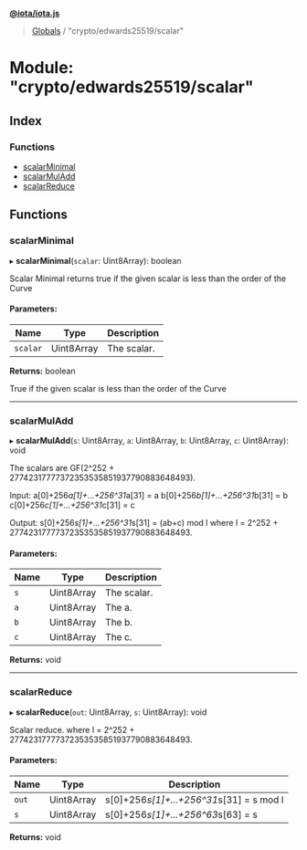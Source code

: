 **[@iota/iota.js](../README.md)**

> [Globals](../README.md) / "crypto/edwards25519/scalar"

# Module: "crypto/edwards25519/scalar"

## Index

### Functions

* [scalarMinimal](_crypto_edwards25519_scalar_.md#scalarminimal)
* [scalarMulAdd](_crypto_edwards25519_scalar_.md#scalarmuladd)
* [scalarReduce](_crypto_edwards25519_scalar_.md#scalarreduce)

## Functions

### scalarMinimal

▸ **scalarMinimal**(`scalar`: Uint8Array): boolean

Scalar Minimal returns true if the given scalar is less than the order of the Curve

#### Parameters:

Name | Type | Description |
------ | ------ | ------ |
`scalar` | Uint8Array | The scalar. |

**Returns:** boolean

True if the given scalar is less than the order of the Curve

___

### scalarMulAdd

▸ **scalarMulAdd**(`s`: Uint8Array, `a`: Uint8Array, `b`: Uint8Array, `c`: Uint8Array): void

The scalars are GF(2^252 + 27742317777372353535851937790883648493).

Input:
  a[0]+256*a[1]+...+256^31*a[31] = a
  b[0]+256*b[1]+...+256^31*b[31] = b
  c[0]+256*c[1]+...+256^31*c[31] = c

Output:
  s[0]+256*s[1]+...+256^31*s[31] = (ab+c) mod l
  where l = 2^252 + 27742317777372353535851937790883648493.

#### Parameters:

Name | Type | Description |
------ | ------ | ------ |
`s` | Uint8Array | The scalar. |
`a` | Uint8Array | The a. |
`b` | Uint8Array | The b. |
`c` | Uint8Array | The c.  |

**Returns:** void

___

### scalarReduce

▸ **scalarReduce**(`out`: Uint8Array, `s`: Uint8Array): void

Scalar reduce.
where l = 2^252 + 27742317777372353535851937790883648493.

#### Parameters:

Name | Type | Description |
------ | ------ | ------ |
`out` | Uint8Array | s[0]+256*s[1]+...+256^31*s[31] = s mod l |
`s` | Uint8Array | s[0]+256*s[1]+...+256^63*s[63] = s  |

**Returns:** void
